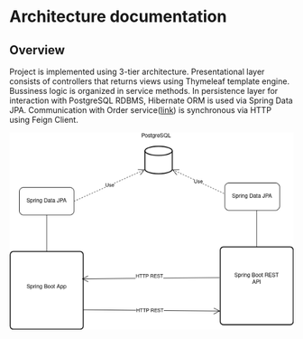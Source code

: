 <h1>Architecture documentation</h1>
<h2>Overview</h2>
<p>Project is implemented using 3-tier architecture. Presentational layer consists of controllers 
that returns views using Thymeleaf template engine. Bussiness logic is organized in service methods.
In persistence layer for interaction with PostgreSQL RDBMS, Hibernate ORM is used via Spring Data JPA.
Communication with Order service(<a href="https://github.com/knetsov91/order-service-java-spring">link</a>) is synchronous via HTTP using Feign Client.
</p>

<img src="./restaurant_architecture.png">